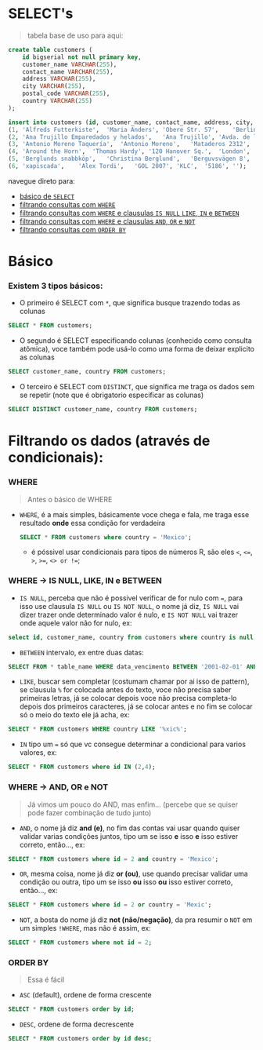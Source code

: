 # SELECT's
> tabela base de uso para aqui:

```sql
create table customers (
	id bigserial not null primary key,
	customer_name VARCHAR(255),
	contact_name VARCHAR(255),
	address VARCHAR(255),
	city VARCHAR(255),
	postal_code VARCHAR(255),
	country VARCHAR(255)
);

insert into customers (id, customer_name, contact_name, address, city, postal_code, country) values
(1, 'Alfreds Futterkiste',	'Maria Anders',	'Obere Str. 57',	'Berlin',	'12209',	'Germany'),
(2,	'Ana Trujillo Emparedados y helados',	'Ana Trujillo',	'Avda. de la Constitución 2222',	'México D.F.',	'05021',	'Mexico'),
(3,	'Antonio Moreno Taquería',	'Antonio Moreno',	'Mataderos 2312',	'México D.F.',	'05023',	'Mexico'),
(4,	'Around the Horn',	'Thomas Hardy',	'120 Hanover Sq.',	'London',	'WA1 1DP',	'UK'),
(5,	'Berglunds snabbköp',	'Christina Berglund',	'Berguvsvägen 8',	'Luleå',	'S-958 22',	'Sweden'),
(6,	'xapiscada',	'Alex Tordi',	'GOL 2007',	'KLC',	'5186',	'');
```

navegue direto para:
 - <a href="#A">básico de `SELECT`</a>
 - <a href="#B">filtrando consultas com `WHERE`</a>
 - <a href="#C">filtrando consultas com `WHERE` e clausulas `IS NULL` `LIKE`, `IN` e `BETWEEN`</a>
 - <a href="#D">filtrando consultas com `WHERE` e clausulas `AND`, `OR` e `NOT`</a>
 - <a href="#E">filtrando consultas com `ORDER BY`</a>

<div id="A"></div>

# Básico
### Existem 3 tipos básicos:
 - O primeiro é SELECT com `*`, que significa busque trazendo todas as colunas
 ```sql
 SELECT * FROM customers;
 ```
  - O segundo é SELECT especificando colunas (conhecido como consulta atômica), voce também pode usá-lo como uma forma de deixar explicito as colunas
 ```sql
 SELECT customer_name, country FROM customers;
 ```
  - O terceiro é SELECT com `DISTINCT`, que significa me traga os dados sem se repetir (note que é obrigatorio especificar as colunas)
 ```sql
 SELECT DISTINCT customer_name, country FROM customers;
 ```




# Filtrando os dados (através de condicionais):

<div id="B"></div>

### WHERE
> Antes o básico de WHERE

 - `WHERE`, é a mais simples, básicamente voce chega e fala, me traga esse resultado <b>onde</b> essa condição for verdadeira
   ```sql
   SELECT * FROM customers where country = 'Mexico';
   ```
   - é póssivel usar condicionais para tipos de números R, são eles `<`, `<=`, `>`, `>=`, `<> or !=`;
 
<div id="C"></div>
 
### WHERE -> IS NULL, LIKE, IN e BETWEEN
   - `IS NULL`, perceba que não é possivel verificar de for nulo com `=`, para isso use clausula `IS NULL` ou `IS NOT NULL`, o nome já diz, `IS NULL` vai dizer trazer onde determinado valor é nulo, e `IS NOT NULL` vai trazer onde aquele valor não for nulo, ex:
  ```sql
 select id, customer_name, country from customers where country is null;
 ```
 - `BETWEEN` intervalo, ex entre duas datas:
 ```sql
 SELECT FROM * table_name WHERE data_vencimento BETWEEN '2001-02-01' AND '2007-03-01';
 ```
 - `LIKE`, buscar sem completar (costumam chamar por ai isso de pattern), se clausula `%` for colocada antes do texto, voce não precisa saber primeiras letras, já se colocar depois voce não precisa completa-lo depois dos primeiros caracteres, já se colocar antes e no fim se colocar só o meio do texto ele já acha, ex:
 ```sql
 SELECT * FROM customers WHERE country LIKE '%xic%';
 ```
 - `IN` tipo um `=` só que vc consegue determinar a condicional para varios valores, ex:
 ```sql
 SELECT * FROM customers where id IN (2,4);
 ```

<div id="D"></div>

### WHERE -> AND, OR e NOT
> Já vimos um pouco do AND, mas enfim... (percebe que se quiser pode fazer combinação de tudo junto)

 - `AND`, o nome já diz <b>and (e)</b>, no fim das contas vai usar quando quiser validar varias condições juntos, tipo um se isso <b>e</b> isso <b>e</b> isso estiver correto, então..., ex:
 ```sql
 SELECT * FROM customers where id = 2 and country = 'Mexico';
 ```
 - `OR`, mesma coisa, nome já diz <b>or (ou)</b>, use quando precisar validar uma condição ou outra, tipo um se isso <b>ou</b> isso <b>ou</b> isso estiver correto, então..., ex:
 ```sql
 SELECT * FROM customers where id = 2 or country = 'Mexic';
 ```
 - `NOT`, a bosta do nome já diz <b>not (não/negação)</b>, da pra resumir o `NOT` em um simples `!WHERE`, mas não é assim, ex:
 ```sql
 SELECT * FROM customers where not id = 2;
 ```

<div id="E"></div>

### ORDER BY
> Essa é fácil

 - `ASC` (default), ordene de forma crescente
 ```sql
 SELECT * FROM customers order by id;
 ```
  - `DESC`, ordene de forma decrescente
 ```sql
 SELECT * FROM customers order by id desc;
 ```



















